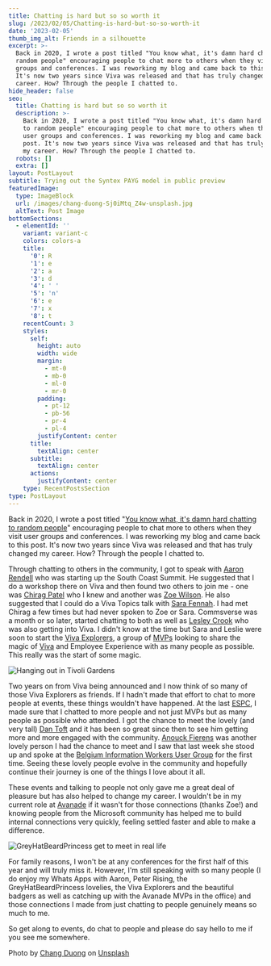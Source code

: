 ```yaml
---
title: Chatting is hard but so so worth it
slug: /2023/02/05/Chatting-is-hard-but-so-so-worth-it
date: '2023-02-05'
thumb_img_alt: Friends in a silhouette
excerpt: >-
  Back in 2020, I wrote a post titled "You know what, it's damn hard chatting to
  random people" encouraging people to chat more to others when they visit user
  groups and conferences. I was reworking my blog and came back to this post.
  It's now two years since Viva was released and that has truly changed my
  career. How? Through the people I chatted to.
hide_header: false
seo:
  title: Chatting is hard but so so worth it
  description: >-
    Back in 2020, I wrote a post titled "You know what, it's damn hard chatting
    to random people" encouraging people to chat more to others when they visit
    user groups and conferences. I was reworking my blog and came back to this
    post. It's now two years since Viva was released and that has truly changed
    my career. How? Through the people I chatted to.
  robots: []
  extra: []
layout: PostLayout
subtitle: Trying out the Syntex PAYG model in public preview
featuredImage:
  type: ImageBlock
  url: /images/chang-duong-Sj0iMtq_Z4w-unsplash.jpg
  altText: Post Image
bottomSections:
  - elementId: ''
    variant: variant-c
    colors: colors-a
    title:
      '0': R
      '1': e
      '2': a
      '3': d
      '4': ' '
      '5': 'n'
      '6': e
      '7': x
      '8': t
    recentCount: 3
    styles:
      self:
        height: auto
        width: wide
        margin:
          - mt-0
          - mb-0
          - ml-0
          - mr-0
        padding:
          - pt-12
          - pb-56
          - pr-4
          - pl-4
        justifyContent: center
      title:
        textAlign: center
      subtitle:
        textAlign: center
      actions:
        justifyContent: center
    type: RecentPostsSection
type: PostLayout
---
```

Back in 2020, I wrote a post titled "[You know what, it's damn hard chatting to random people](https://www.mcd79.com/2020/01/03/you-know-what-its-damn-hard-chatting-to-random-people/)" encouraging people to chat more to others when they visit user groups and conferences. I was reworking my blog and came back to this post. It's now two years since Viva was released and that has truly changed my career. How? Through the people I chatted to.

Through chatting to others in the community, I got to speak with [Aaron Rendell](https://twitter.com/aaron_rendell86) who was starting up the South Coast Summit. He suggested that I do a workshop there on Viva and then found two others to join me - one was [Chirag Patel](https://twitter.com/techChirag) who I knew and another was [Zoe Wilson](https://twitter.com/sharepoint_zoe). He also suggested that I could do a Viva Topics talk with [Sara Fennah](https://twitter.com/sfennah). I had met Chirag a few times but had never spoken to Zoe or Sara. Commsverse was a month or so later, started chatting to both as well as [Lesley Crook](https://twitter.com/Lesley_wolan) who was also getting into Viva. I didn't know at the time but Sara and Leslie were soon to start the [Viva Explorers](https://www.vivaexplorers.com/), a group of [MVPs](https://mvp.microsoft.com/) looking to share the magic of [Viva](https://www.microsoft.com/en-gb/microsoft-viva) and Employee Experience with as many people as possible. This really was the start of some magic.

![Hanging out in Tivoli Gardens](/images/IMG_2193.jpg)

Two years on from Viva being announced and I now think of so many of those Viva Explorers as friends. If I hadn't made that effort to chat to more people at events, these things wouldn't have happened. At the last [ESPC](https://www.sharepointeurope.com/), I made sure that I chatted to more people and not just MVPs but as many people as possible who attended. I got the chance to meet the lovely (and very tall) [Dan Toft](https://twitter.com/tanddant) and it has been so great since then to see him getting more and more engaged with the community. [Anouck Fierens](https://twitter.com/AnouckFierens) was another lovely person I had the chance to meet and I saw that last week she stood up and spoke at the [Belgium Information Workers User Group](https://www.biwug.be/) for the first time. Seeing these lovely people evolve in the community and hopefully continue their journey is one of the things I love about it all.

These events and talking to people not only gave me a great deal of pleasure but has also helped to change my career. I wouldn't be in my current role at [Avanade](https://www.avanade.com/en-gb) if it wasn't for those connections (thanks Zoe!) and knowing people from the Microsoft community has helped me to build internal connections very quickly, feeling settled faster and able to make a difference.

![GreyHatBeardPrincess get to meet in real life](/images/IMG_0364.jpg)

For family reasons, I won't be at any conferences for the first half of this year and will truly miss it. However, I'm still speaking with so many people (I do enjoy my Whats Apps with Aaron, Peter Rising, the GreyHatBeardPrincess lovelies, the Viva Explorers and the beautiful badgers as well as catching up with the Avanade MVPs in the office) and those connections I made from just chatting to people genuinely means so much to me.

So get along to events, do chat to people and please do say hello to me if you see me somewhere.

Photo by <a href="https://unsplash.com/@iamchang?utm\\\\\\\_source=unsplash\\\\\\\&utm\\\\\\\_medium=referral\\\\\\\&utm\\\\\\\_content=creditCopyText">Chang Duong</a> on <a href="https://unsplash.com/s/photos/friend?utm\\\\\\\_source=unsplash\\\\\\\&utm\\\\\\\_medium=referral\\\\\\\&utm\\\\\\\_content=creditCopyText">Unsplash</a>
